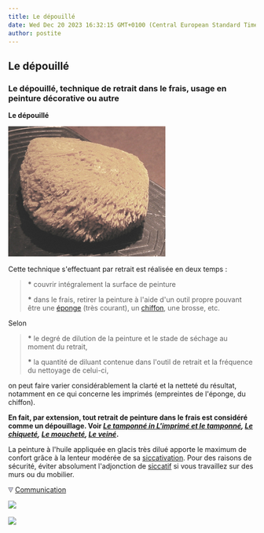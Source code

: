 ```yaml
---
title: Le dépouillé
date: Wed Dec 20 2023 16:32:15 GMT+0100 (Central European Standard Time)
author: postite
---
```


## Le dépouillé
### Le dépouillé, technique de retrait dans le frais, usage en peinture décorative ou autre
 **Le dépouillé**  

![](images/eponge.jpg)

Cette technique s'effectuant par retrait est réalisée en deux temps :

> **\*** couvrir intégralement la surface de peinture
> 
> **\*** dans le frais, retirer la peinture à l'aide d'un outil propre pouvant être une [éponge](eponge.html) (très courant), un [chiffon](chiffon.html), une brosse, etc.

Selon

> **\*** le degré de dilution de la peinture et le stade de séchage au moment du retrait,
> 
> **\*** la quantité de diluant contenue dans l'outil de retrait et la fréquence du nettoyage de celui-ci,

on peut faire varier considérablement la clarté et la netteté du résultat, notamment en ce qui concerne les imprimés (empreintes de l'éponge, du chiffon).

**En fait, par extension, tout retrait de peinture dans le frais est considéré comme un dépouillage. Voir _[Le tamponné in L'imprimé et le tamponné](imprime.html#tamponne), [Le chiqueté](chiquetis.html),_ [_Le moucheté_](mouchete.html)_, [Le veiné](veinelisse.html)_.**

La peinture à l'huile appliquée en glacis très dilué apporte le maximum de confort grâce à la lenteur modérée de sa [siccativation](sechagesiccativation.html). Pour des raisons de sécurité, éviter absolument l'adjonction de [siccatif](siccatifs.html) si vous travaillez sur des murs ou du mobilier.



![](images/flechebas.gif) [Communication](http://www.artrealite.com/annonceurs.htm) 

[![](https://cbonvin.fr/sites/regie.artrealite.com/visuels/campagne1.png)](index-2.html#20131014)

![](https://cbonvin.fr/sites/regie.artrealite.com/visuels/campagne2.png)